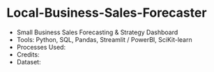 # Local-Business-Sales-Forecaster

* Small Business Sales Forecasting & Strategy Dashboard
* Tools: Python, SQL, Pandas, Streamlit / PowerBI, SciKit-learn
* Processes Used:
* Credits:
* Dataset:
